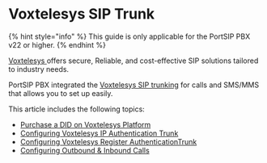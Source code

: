 # Voxtelesys SIP Trunk

{% hint style="info" %}
This guide is only applicable for the PortSIP PBX v22 or higher.
{% endhint %}

[Voxtelesys ](https://voxtelesys.com/sip-trunking)offers secure, Reliable, and cost-effective SIP solutions tailored to industry needs.

PortSIP PBX integrated the [Voxtelesys SIP trunking](https://voxtelesys.com/sip-trunking) for calls and SMS/MMS that allows you to set up easily.

This article includes the following topics:

* [Purchase a DID on Voxtelesys Platform](purchase-a-did-on-questblue-platform.md)
* [Configuring Voxtelesys IP Authentication Trunk](configuring-questblue-ip-authentication-trunk.md)
* [Configuring Voxtelesys Register AuthenticationTrunk](configuring-questblue-register-authentication-trunk.md)
* [Configuring Outbound & Inbound Calls](configuring-outbound-and-inbound-calls.md)

